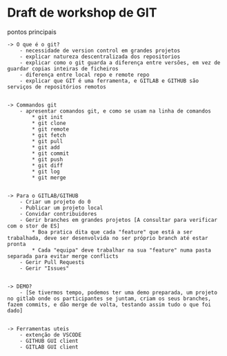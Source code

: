 # Draft de workshop de GIT

pontos principais

	-> O que é o git?
		- necessidade de version control em grandes projetos
		- explicar natureza descentralizada dos repositorios
		- explicar como o git guarda a diferença entre versões, em vez de guardar copias inteiras de ficheiros
		- diferença entre local repo e remote repo
		- explicar que GIT é uma ferramenta, e GITLAB e GITHUB são serviços de repositórios remotos


	-> Commandos git
		- apresentar comandos git, e como se usam na linha de comandos
			* git init
			* git clone
			* git remote
			* git fetch
			* git pull
			* git add
			* git commit
			* git push
			* git diff
			* git log
			* git merge


	-> Para o GITLAB/GITHUB
		- Criar um projeto do 0
		- Publicar um projeto local
		- Convidar contribuidores
		- Gerir branches em grandes projetos [A consultar para verificar com o stor de ES]
			* Boa pratica dita que cada "feature" que está a ser trabalhada, deve ser desenvolvida no ser próprio branch até estar pronta
			* Cada "equipa" deve trabalhar na sua "feature" numa pasta separada para evitar merge conflicts
		- Gerir Pull Requests
		- Gerir "Issues"
	

	-> DEMO?
		- [Se tivermos tempo, podemos ter uma demo preparada, um projeto no gitlab onde os participantes se juntam, criam os seus branches, fazem commits, e dão merge de volta, testando assim tudo o que foi dado]


	-> Ferramentas uteis
		- extenção de VSCODE
		- GITHUB GUI client
		- GITLAB GUI client
